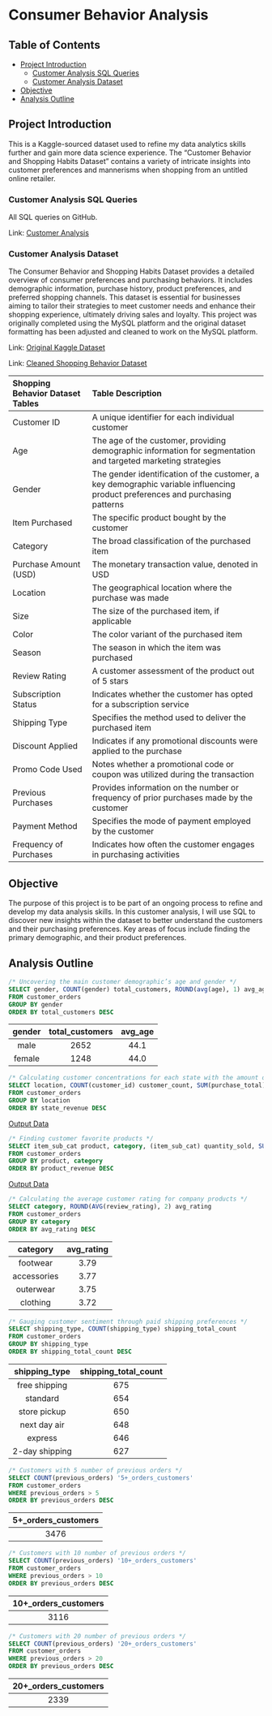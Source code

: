 # Consumer Behavior Analysis

## Table of Contents

- [Project Introduction](#project-introduction)
    - [Customer Analysis SQL Queries](#customer-analysis-sql-queries)
    - [Customer Analysis Dataset](#customer-analysis-dataset)
- [Objective](#objective)
- [Analysis Outline](#analysis-outline)

## Project Introduction

This is a Kaggle-sourced dataset used to refine my data analytics skills further and gain more data science experience. The “Customer Behavior and Shopping Habits Dataset” contains a variety of intricate insights into customer preferences and mannerisms when shopping from an untitled online retailer.

### Customer Analysis SQL Queries
All SQL queries on GitHub.

Link: [Customer Analysis](https://github.com/jasondo-da/SQL_Portfolio/blob/main/customer_analysis/queries.sql)

### Customer Analysis Dataset

The Consumer Behavior and Shopping Habits Dataset provides a detailed overview of consumer preferences and purchasing behaviors. It includes demographic information, purchase history, product preferences, and preferred shopping channels. This dataset is essential for businesses aiming to tailor their strategies to meet customer needs and enhance their shopping experience, ultimately driving sales and loyalty. This project was originally completed using the MySQL platform and the original dataset formatting has been adjusted and cleaned to work on the MySQL platform.

Link: [Original Kaggle Dataset](https://www.kaggle.com/datasets/zeesolver/consumer-behavior-and-shopping-habits-dataset/)

Link: [Cleaned Shopping Behavior Dataset](https://github.com/jasondo-da/SQL_Portfolio/blob/main/customer_analysis/sb_clean.csv)

| Shopping Behavior Dataset Tables | Table Description |
| :------------- | :------------ |
| Customer ID | A unique identifier for each individual customer |
| Age | The age of the customer, providing demographic information for segmentation and targeted marketing strategies |
| Gender | The gender identification of the customer, a key demographic variable influencing product preferences and purchasing patterns |
| Item Purchased | The specific product bought by the customer |
| Category | The broad classification of the purchased item |
| Purchase Amount (USD) | The monetary transaction value, denoted in USD |
| Location | The geographical location where the purchase was made |
| Size | The size of the purchased item, if applicable |
| Color | The color variant of the purchased item |
| Season | The season in which the item was purchased |
| Review Rating | A customer assessment of the product out of 5 stars |
| Subscription Status | Indicates whether the customer has opted for a subscription service |
| Shipping Type | Specifies the method used to deliver the purchased item |
| Discount Applied | Indicates if any promotional discounts were applied to the purchase |
| Promo Code Used | Notes whether a promotional code or coupon was utilized during the transaction |
| Previous Purchases | Provides information on the number or frequency of prior purchases made by the customer |
| Payment Method | Specifies the mode of payment employed by the customer |
| Frequency of Purchases | Indicates how often the customer engages in purchasing activities | 

## Objective

The purpose of this project is to be part of an ongoing process to refine and develop my data analysis skills. In this customer analysis, I will use SQL to discover new insights within the dataset to better understand the customers and their purchasing preferences. Key areas of focus include finding the primary demographic, and their product preferences.

## Analysis Outline

```sql
/* Uncovering the main customer demographic’s age and gender */
SELECT gender, COUNT(gender) total_customers, ROUND(avg(age), 1) avg_age
FROM customer_orders
GROUP BY gender
ORDER BY total_customers DESC
```

| gender | total_customers | avg_age | 
| :-----------: | :----------: | :-----------: |
| male | 2652 | 44.1 |
| female | 1248 | 44.0 |


```sql
/* Calculating customer concentrations for each state with the amount of revenue generated */
SELECT location, COUNT(customer_id) customer_count, SUM(purchase_total) state_revenue
FROM customer_orders
GROUP BY location
ORDER BY state_revenue DESC
```

[Output Data](https://github.com/jasondo-da/SQL_Portfolio/blob/main/customer_analysis/customer_concentration_and_revenue.csv)


```sql
/* Finding customer favorite products */
SELECT item_sub_cat product, category, (item_sub_cat) quantity_sold, SUM(purchase_total) product_revenue
FROM customer_orders
GROUP BY product, category
ORDER BY product_revenue DESC
```

[Output Data](https://github.com/jasondo-da/SQL_Portfolio/blob/main/customer_analysis/product_popularity.csv)


```sql
/* Calculating the average customer rating for company products */
SELECT category, ROUND(AVG(review_rating), 2) avg_rating
FROM customer_orders
GROUP BY category
ORDER BY avg_rating DESC
```

| category | avg_rating |
| :-----------: | :----------: |
| footwear | 3.79 |
| accessories | 3.77 |
| outerwear | 3.75 |
| clothing | 3.72 |


```sql
/* Gauging customer sentiment through paid shipping preferences */
SELECT shipping_type, COUNT(shipping_type) shipping_total_count
FROM customer_orders
GROUP BY shipping_type
ORDER BY shipping_total_count DESC
```

| shipping_type | shipping_total_count |
| :-----------: | :----------: |
| free shipping | 675 |
| standard | 654 |
| store pickup | 650 |
| next day air | 648 |
| express | 646 |
| 2-day shipping | 627 |


```sql
/* Customers with 5 number of previous orders */
SELECT COUNT(previous_orders) '5+_orders_customers'
FROM customer_orders
WHERE previous_orders > 5
ORDER BY previous_orders DESC
```
| 5+_orders_customers |
| :-----------: |
| 3476 |

```sql
/* Customers with 10 number of previous orders */
SELECT COUNT(previous_orders) '10+_orders_customers'
FROM customer_orders
WHERE previous_orders > 10
ORDER BY previous_orders DESC
```

| 10+_orders_customers |
| :-----------: |
| 3116 |

```sql
/* Customers with 20 number of previous orders */
SELECT COUNT(previous_orders) '20+_orders_customers'
FROM customer_orders
WHERE previous_orders > 20
ORDER BY previous_orders DESC
```

| 20+_orders_customers |
| :-----------: |
| 2339 |
